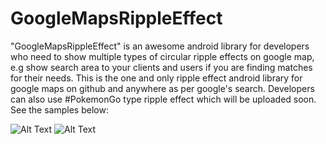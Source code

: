 # GoogleMapsRippleEffect
"GoogleMapsRippleEffect" is an awesome android library for developers who need to show multiple types of circular ripple effects on google map, e.g show search area to your clients and users if you are finding matches for their needs. This is the one and only ripple effect android library for google maps on github and anywhere as per google's search. Developers can also use #PokemonGo type ripple effect which will be uploaded soon. See the samples below:

![Alt Text](https://github.com/arsy1995/GoogleMapsRippleEffect/blob/master/gifs/Sample1.gif)    ![Alt Text](https://github.com/arsy1995/GoogleMapsRippleEffect/blob/master/gifs/Sample2.gif)

